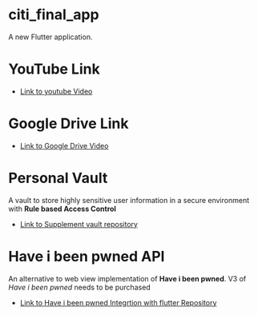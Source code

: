 # citi_final_app

A new Flutter application.

# YouTube Link
- [Link to youtube Video](https://youtu.be/mNiRHiStf2g)

# Google Drive Link
- [Link to Google Drive Video](https://drive.google.com/file/d/1DgZFYnZnIq6k4fZjF8XJuvOBIC7vtVLE/view?usp=sharing)

# Personal Vault
A vault to store highly sensitive user information in a secure environment with **Rule based Access Control**
- [Link to Supplement vault repository](https://github.com/SlowDanger15/personal_vult)

# Have i been pwned API
An alternative to web view implementation of **Have i been pwned**. V3 of *Have i been pwned* needs to be purchased
- [Link to Have i been pwned Integrtion with flutter Repository](https://github.com/Sarthak2/haveibeenpwned)
